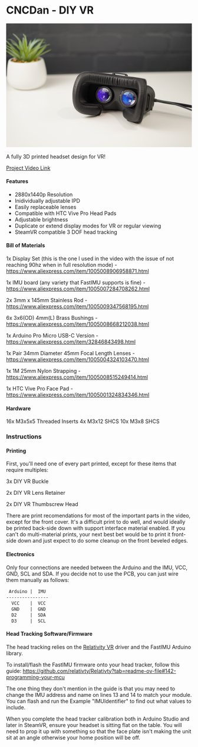 # CNCDan - DIY VR
![Alt text](title.png "DIY VR")

A fully 3D printed headset design for VR!

[Project Video Link](https://youtu.be/DYXRUFX2avY)

#### Features

- 2880x1440p Resolution
- Inidividually adjustable IPD
- Easily replaceable lenses
- Compatible with HTC Vive Pro Head Pads
- Adjustable brightness
- Duplicate or extend display modes for VR or regular viewing
- SteamVR compatible 3 DOF head tracking

#### Bill of Materials

1x Display Set (this is the one I used in the video with the issue of not reaching 90hz when in full resolution mode) - https://www.aliexpress.com/item/1005008906958871.html

1x IMU board (any variety that FastIMU supports is fine) - https://www.aliexpress.com/item/1005007284708262.html

2x 3mm x 145mm Stainless Rod - https://www.aliexpress.com/item/1005009347568195.html

6x 3x6(OD) 4mm(L) Brass Bushings - https://www.aliexpress.com/item/1005008668212038.html

1x Arduino Pro Micro USB-C Version - https://www.aliexpress.com/item/32846843498.html

1x Pair 34mm Diameter 45mm Focal Length Lenses - https://www.aliexpress.com/item/1005004324103470.html

1x 1M 25mm Nylon Strapping - https://www.aliexpress.com/item/1005008515249414.html

1x HTC Vive Pro Face Pad - https://www.aliexpress.com/item/1005001324834346.html

#### Hardware

16x M3x5x5 Threaded Inserts
4x M3x12 SHCS
10x M3x8 SHCS

### Instructions

#### Printing

First, you'll need one of every part printed, except for these items that require multiples:

3x DIY VR Buckle 

2x DIY VR Lens Retainer

2x DIY VR Thumbscrew Head

There are print recomendations for most of the important parts in the video, except for the front cover. It's a difficult print to do well, and would ideally be printed back-side down with support interface material enabled. If you can't do multi-material prints, your next best bet would be to print it front-side down and just expect to do some cleanup on the front beveled edges.

#### Electronics

Only four connections are needed between the Arduino and the IMU, VCC, GND, SCL and SDA. If you decide not to use the PCB, you can just wire them manually as follows:
```
 Arduino |  IMU
----------------
  VCC    |  VCC
  GND    |  GND
  D2     |  SDA
  D3     |  SCL
```

#### Head Tracking Software/Firmware

The head tracking relies on the [Relativity VR](https://www.relativty.com/) driver and the FastIMU Arduino library.

To install/flash the FastIMU firmware onto your head tracker, follow this guide: https://github.com/relativty/Relativty?tab=readme-ov-file#142-programming-your-mcu

The one thing they don't mention in the guide is that you may need to change the IMU address and name on lines 13 and 14 to match your module. You can flash and run the Example "IMUIdentifier" to find out what values to include.

When you complete the head tracker calibration both in Arduino Studio and later in SteamVR, ensure your headset is sitting flat on the table. You will need to prop it up with something so that the face plate isn't making the unit sit at an angle otherwise your home position will be off.

